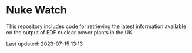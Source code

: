 # Nuke Watch

This repository includes code for retrieving the latest information available on the output of EDF nuclear power plants in the UK.

Last updated: 2023-07-15 13:13